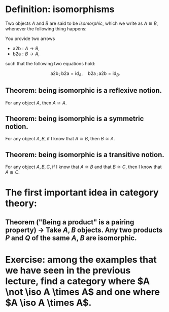 

# Definition: isomorphisms

Two objects $A$ and $B$ are said to be *isomorphic*, which we write as $A \cong B$, whenever the following thing happens:

You provide two arrows
- $\textsf{a2b} : A \to B,$
- $\textsf{b2a} : B \to A,$

such that the following two equations hold:

$$\textsf{a2b} \,; \textsf{b2a} = \textsf{id}_A, \quad \textsf{b2a} \,; \textsf{a2b} = \textsf{id}_B.$$

## Theorem: being isomorphic is a reflexive notion.

For any object $A$, then $A \cong A$.

## Theorem: being isomorphic is a symmetric notion.

For any object $A,B$, if I know that $A \cong B$, then $B \cong A$.

## Theorem: being isomorphic is a transitive notion.

For any object $A,B,C$, if I know that $A \cong B$ and that $B \cong C$, then I know that $A \cong C$.

# The first important idea in category theory:
## Theorem ("Being a product" is a pairing property) -> Take $A,B$ objects. Any two products $P$ and $Q$ of the same $A$, $B$ are isomorphic.

# Exercise: among the examples that we have seen in the previous lecture, find a category where $A \not \iso A \times A$ and one where $A \iso A \times A$.

